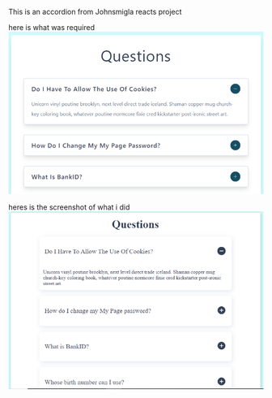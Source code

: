 This is an accordion from Johnsmigla reacts project

here is what was required ![alt text](image-1.png)

heres is the screenshot of what i did ![alt text](image.png)